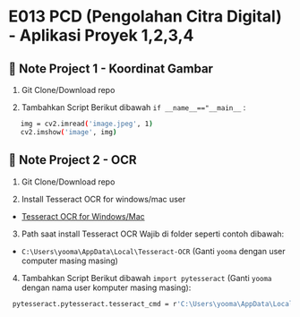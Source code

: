 
# E013 PCD (Pengolahan Citra Digital) - Aplikasi Proyek 1,2,3,4

## 📍 Note Project 1 - Koordinat Gambar
1. Git Clone/Download repo
   
3. Tambahkan Script Berikut dibawah  `if __name__=="__main__` : 
```bash
   img = cv2.imread('image.jpeg', 1) 
   cv2.imshow('image', img) 
```

## 📍 Note Project 2 - OCR
1. Git Clone/Download repo
   
   
2. Install Tesseract OCR for windows/mac user
- [Tesseract OCR for Windows/Mac](https://github.com/UB-Mannheim/tesseract/wiki)
  

3. Path saat install Tesseract OCR Wajib di folder seperti contoh dibawah:
- `C:\Users\yooma\AppData\Local\Tesseract-OCR`
  (Ganti `yooma` dengan user computer masing masing)


4. Tambahkan Script Berikut dibawah `import pytesseract` (Ganti  `yooma` dengan nama user komputer masing masing): 
```bash
 pytesseract.pytesseract.tesseract_cmd = r'C:\Users\yooma\AppData\Local\Tesseract-OCR\tesseract.exe'
```
